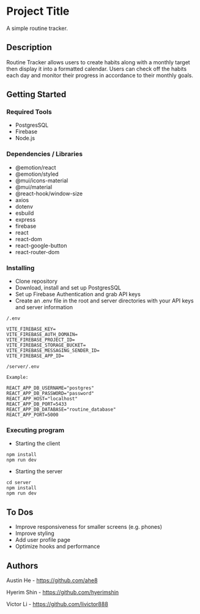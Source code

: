 # Project Title

A simple routine tracker.

## Description

Routine Tracker allows users to create habits along with a monthly target then display it into a formatted calendar. Users can check off the habits each day and monitor their progress in accordance to their monthly goals.

## Getting Started

### Required Tools
* PostgresSQL
* Firebase
* Node.js

### Dependencies / Libraries
* @emotion/react
* @emotion/styled
* @mui/icons-material
* @mui/material
* @react-hook/window-size
* axios
* dotenv
* esbuild
* express
* firebase
* react
* react-dom
* react-google-button
* react-router-dom


### Installing

* Clone repository 
* Download, install and set up PostgresSQL
* Set up Firebase Authentication and grab API keys
* Create an .env file in the root and server directories with your API keys and server information
```
/.env

VITE_FIREBASE_KEY=
VITE_FIREBASE_AUTH_DOMAIN=
VITE_FIREBASE_PROJECT_ID=
VITE_FIREBASE_STORAGE_BUCKET=
VITE_FIREBASE_MESSAGING_SENDER_ID=
VITE_FIREBASE_APP_ID=
```
```
/server/.env

Example:

REACT_APP_DB_USERNAME="postgres"
REACT_APP_DB_PASSWORD="password"
REACT_APP_HOST="localhost"
REACT_APP_DB_PORT=5433
REACT_APP_DB_DATABASE="routine_database"
REACT_APP_PORT=5000
```


### Executing program
 
* Starting the client
```
npm install
npm run dev
```
* Starting the server
```
cd server
npm install
npm run dev
```


## To Dos
* Improve responsiveness for smaller screens (e.g. phones)
* Improve styling
* Add user profile page
* Optimize hooks and performance


## Authors

Austin He - https://github.com/ahe8

Hyerim Shin - https://github.com/hyerimshin

Victor Li - https://github.com/livictor888

